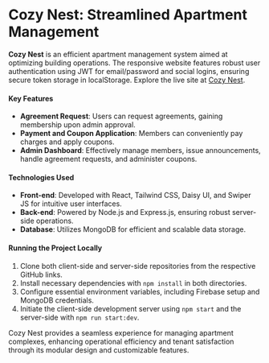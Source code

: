 # Cozy Nest: Streamlined Apartment Management

**Cozy Nest** is an efficient apartment management system aimed at optimizing building operations. The responsive website features robust user authentication using JWT for email/password and social logins, ensuring secure token storage in localStorage. Explore the live site at [Cozy Nest](https://cozynest-cbb8e.web.app).

#### Key Features

- **Agreement Request**: Users can request agreements, gaining membership upon admin approval.
- **Payment and Coupon Application**: Members can conveniently pay charges and apply coupons.
- **Admin Dashboard**: Effectively manage members, issue announcements, handle agreement requests, and administer coupons.

#### Technologies Used

- **Front-end**: Developed with React, Tailwind CSS, Daisy UI, and Swiper JS for intuitive user interfaces.
- **Back-end**: Powered by Node.js and Express.js, ensuring robust server-side operations.
- **Database**: Utilizes MongoDB for efficient and scalable data storage.

#### Running the Project Locally

1. Clone both client-side and server-side repositories from the respective GitHub links.
2. Install necessary dependencies with `npm install` in both directories.
3. Configure essential environment variables, including Firebase setup and MongoDB credentials.
4. Initiate the client-side development server using `npm start` and the server-side with `npm run start:dev`.

Cozy Nest provides a seamless experience for managing apartment complexes, enhancing operational efficiency and tenant satisfaction through its modular design and customizable features.
